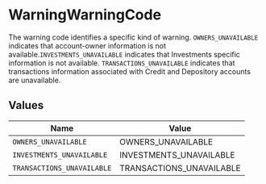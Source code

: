 # WarningWarningCode

The warning code identifies a specific kind of warning. `OWNERS_UNAVAILABLE` indicates that account-owner information is not available.`INVESTMENTS_UNAVAILABLE` indicates that Investments specific information is not available. `TRANSACTIONS_UNAVAILABLE` indicates that transactions information associated with Credit and Depository accounts are unavailable.


## Values

| Name                       | Value                      |
| -------------------------- | -------------------------- |
| `OWNERS_UNAVAILABLE`       | OWNERS_UNAVAILABLE         |
| `INVESTMENTS_UNAVAILABLE`  | INVESTMENTS_UNAVAILABLE    |
| `TRANSACTIONS_UNAVAILABLE` | TRANSACTIONS_UNAVAILABLE   |